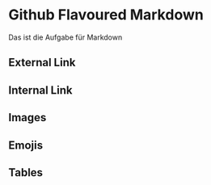 # Github Flavoured Markdown
Das ist die Aufgabe für Markdown

## External Link
## Internal Link
## Images
## Emojis
## Tables
